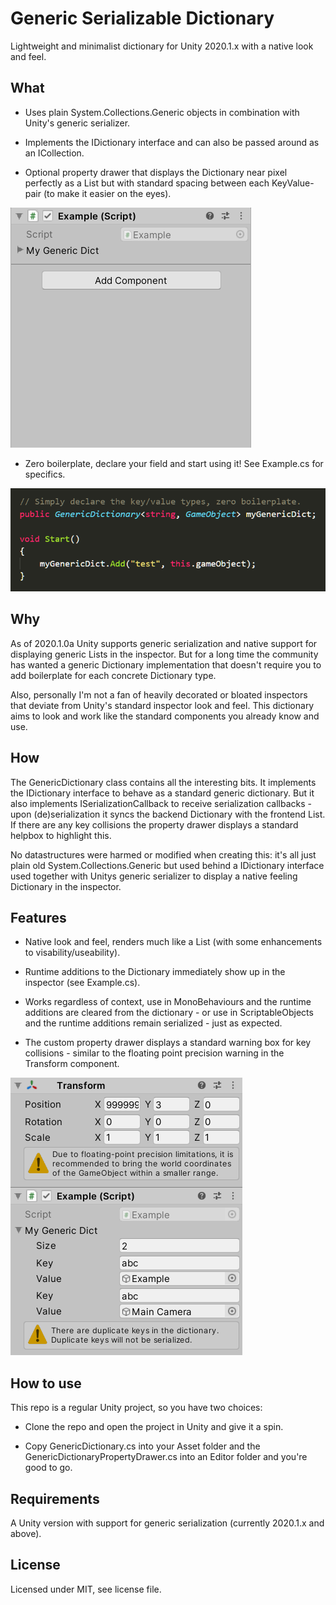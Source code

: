 <!-- source: https://github.com/upscalebaby/generic-serializable-dictionary -->
# Generic Serializable Dictionary
Lightweight and minimalist dictionary for Unity 2020.1.x with a native look and feel.

## What
* Uses plain System.Collections.Generic objects in combination with Unity's generic serializer.

* Implements the IDictionary interface and can also be passed around as an ICollection.

* Optional property drawer that displays the Dictionary near pixel perfectly as a List but with standard spacing between each KeyValue-pair (to make it easier on the eyes).

![](example.gif)

* Zero boilerplate, declare your field and start using it! See Example.cs for specifics.

![](code_example1.PNG)

## Why 

As of 2020.1.0a Unity supports generic serialization and native support for displaying generic Lists in the inspector. But for a long time the community has wanted a generic Dictionary implementation that doesn't require you to add boilerplate for each concrete Dictionary type.

Also, personally I'm not a fan of heavily decorated or bloated inspectors that deviate from Unity's standard inspector look and feel. This dictionary aims to look and work like the standard components you already know and use.

## How

The GenericDictionary class contains all the interesting bits. It implements the IDictionary interface to behave as a standard generic dictionary. But it also implements ISerializationCallback to receive serialization callbacks - upon (de)serialization it syncs the backend Dictionary with the frontend List. If there are any key collisions the property drawer displays a standard helpbox to highlight this.

No datastructures were harmed or modified when creating this: it's all just plain old System.Collections.Generic but used behind a IDictionary interface used together with Unitys generic serializer to display a native feeling Dictionary in the inspector.

## Features

* Native look and feel, renders much like a List<T> (with some enhancements to visability/useability).

* Runtime additions to the Dictionary immediately show up in the inspector (see Example.cs).

* Works regardless of context, use in MonoBehaviours and the runtime additions are cleared from the dictionary - or use in ScriptableObjects and the runtime additions remain serialized - just as expected.

* The custom property drawer displays a standard warning box for key collisions - similar to the floating point precision warning in the Transform component.

![](propertydrawerexample.PNG)

## How to use

This repo is a regular Unity project, so you have two choices:
* Clone the repo and open the project in Unity and give it a spin.

* Copy GenericDictionary.cs into your Asset folder and the GenericDictionaryPropertyDrawer.cs into an Editor folder and you're good to go.

## Requirements

A Unity version with support for generic serialization (currently 2020.1.x and above).

## License
Licensed under MIT, see license file.
